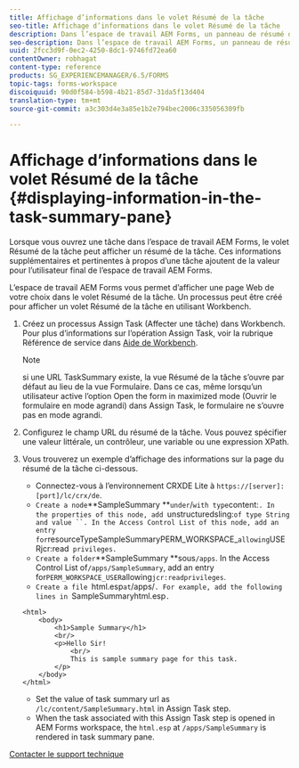 ```yaml
---
title: Affichage d’informations dans le volet Résumé de la tâche
seo-title: Affichage d’informations dans le volet Résumé de la tâche
description: Dans l’espace de travail AEM Forms, un panneau de résumé de la tâche peut être configuré afin d’afficher le récapitulatif de la tâche ou d’afficher toute autre page Web.
seo-description: Dans l’espace de travail AEM Forms, un panneau de résumé de la tâche peut être configuré afin d’afficher le récapitulatif de la tâche ou d’afficher toute autre page Web.
uuid: 2fcc3d9f-0ec2-4250-8dc1-9746fd72ea60
contentOwner: robhagat
content-type: reference
products: SG_EXPERIENCEMANAGER/6.5/FORMS
topic-tags: forms-workspace
discoiquuid: 90d0f584-b598-4b21-85d7-31da5f13d404
translation-type: tm+mt
source-git-commit: a3c303d4e3a85e1b2e794bec2006c335056309fb

---
```



# Affichage d’informations dans le volet Résumé de la tâche {#displaying-information-in-the-task-summary-pane}

Lorsque vous ouvrez une tâche dans l’espace de travail AEM Forms, le volet Résumé de la tâche peut afficher un résumé de la tâche. Ces informations supplémentaires et pertinentes à propos d’une tâche ajoutent de la valeur pour l’utilisateur final de l’espace de travail AEM Forms.

L’espace de travail AEM Forms vous permet d’afficher une page Web de votre choix dans le volet Résumé de la tâche. Un processus peut être créé pour afficher un volet Résumé de la tâche en utilisant Workbench.

1. Créez un processus Assign Task (Affecter une tâche) dans Workbench. Pour plus d’informations sur l’opération Assign Task, voir la rubrique Référence de service dans [Aide de Workbench](https://help.adobe.com/en_US/AEMForms/6.1/WorkbenchHelp/).

   >[!NOTE]
   >
   >si une URL TaskSummary existe, la vue Résumé de la tâche s’ouvre par défaut au lieu de la vue Formulaire. Dans ce cas, même lorsqu’un utilisateur active l’option Open the form in maximized mode (Ouvrir le formulaire en mode agrandi) dans Assign Task, le formulaire ne s’ouvre pas en mode agrandi.

1. Configurez le champ URL du résumé de la tâche. Vous pouvez spécifier une valeur littérale, un contrôleur, une variable ou une expression XPath.
1. Vous trouverez un exemple d’affichage des informations sur la page du résumé de la tâche ci-dessous.

   * Connectez-vous à l’environnement CRXDE Lite à `https://[server]:[port]/lc/crx/de`.
   * `Create a node`**SampleSummary **` under `/` with type `content:`. In the properties of this node, add `unstructuredsling:` of type String and value ``. In the Access Control List of this node, add an entry for `resourceTypeSampleSummaryPERM_WORKSPACE_` allowing `USERjcr:read` privileges.`
   * `Create a folder`**SampleSummary **sous`/apps`. In the Access Control List of`/apps/SampleSummary`, add an entry for`PERM_WORKSPACE_USER`allowing`jcr:readprivileges`.
   * `Create a file `html.esp` at `/apps/`. For example, add the following lines in `SampleSummaryhtml.esp`.`

   ```
   <html>
       <body>
           <h1>Sample Summary</h1>
           <br/>
           <p>Hello Sir!
               <br/>
               This is sample summary page for this task.
           </p>
       </body>
   </html>
   ```

   * Set the value of task summary url as `/lc/content/SampleSummary.html` in Assign Task step.
   * When the task associated with this Assign Task step is opened in AEM Forms workspace, the `html.esp` at `/apps/SampleSummary` is rendered in task summary pane.


[Contacter le support technique](https://www.adobe.com/account/sign-in.supportportal.html)
